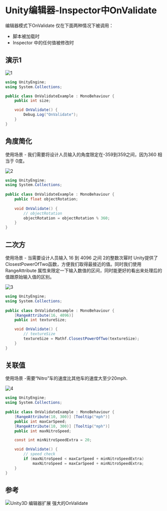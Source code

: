 # Unity编辑器-Inspector中OnValidate

编辑器模式下OnValidate 仅在下面两种情况下被调用：

- 脚本被加载时
- Inspector 中的任何值被修改时
  
## 演示1

![1](\../Image/Unity编辑器-Inspector中OnValidate/1.gif)

```C#
using UnityEngine;
using System.Collections;

public class OnValidateExample : MonoBehaviour {
    public int size;

    void OnValidate() {
        Debug.Log("OnValidate");
    }
}
```

## 角度简化

使用场景 - 我们需要将设计人员输入的角度限定在-359到359之间，因为360 相当于 0度。

![2](\../Image/Unity编辑器-Inspector中OnValidate/2.gif)

```C#
using UnityEngine;
using System.Collections;
 
public class OnValidateExample : MonoBehaviour {
    public float objectRotation;
 
    void OnValidate() {
        // objectRotation
        objectRotation = objectRotation % 360;
    }
}
```

## 二次方

使用场景 - 当需要设计人员输入 16 到 4096 之间 2的整数次幂时
Unity提供了ClosestPowerOfTwo函数，方便我们取得最接近的值。同时我们使用RangeAttribute 属性来限定一下输入数值的区间，同时能更好的看出来处理后的值跟原始输入值的区别。

![3](\../Image/Unity编辑器-Inspector中OnValidate/3.gif)

```C#
using UnityEngine;
using System.Collections;
 
public class OnValidateExample : MonoBehaviour {
    [RangeAttribute(16, 4096)]
    public int textureSize;

    void OnValidate() {
        // textureSize
        textureSize = Mathf.ClosestPowerOfTwo(textureSize);
    }
}
```

## 关联值

使用场景 -需要“Nitro”车的速度比其他车的速度大至少20mph.

![4](\../Image/Unity编辑器-Inspector中OnValidate/4.gif)

```C#
using UnityEngine;
using System.Collections;
 
public class OnValidateExample : MonoBehaviour {
    [RangeAttribute(10, 300)] [Tooltip("mph")]
    public int maxCarSpeed;
    [RangeAttribute(10, 300)] [Tooltip("mph")]
    public int maxNitroSpeed;

    const int minNitroSpeedExtra = 20;

    void OnValidate() {
        // speed check
        if (maxNitroSpeed < maxCarSpeed + minNitroSpeedExtra)
            maxNitroSpeed = maxCarSpeed + minNitroSpeedExtra;
    }
}
```

## 参考

![Unity3D 编辑器扩展 强大的OnValidate](<https://blog.csdn.net/piai9568/article/details/96645500>)
